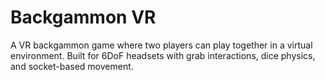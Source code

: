 # Backgammon VR
A VR backgammon game where two players can play together in a virtual environment. Built for 6DoF headsets with grab interactions, dice physics, and socket-based movement.
